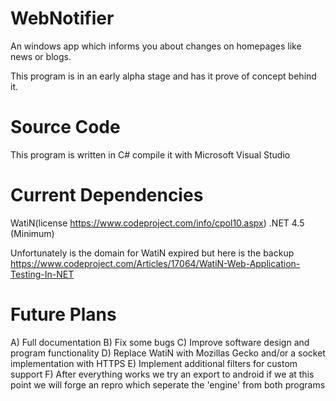 # WebNotifier
An windows app which informs you about changes on homepages like news or blogs.

This program is in an early alpha stage and has it prove of concept behind it.


Source Code
===========

This program is written in C# compile it with Microsoft Visual Studio


Current Dependencies
============
WatiN(license https://www.codeproject.com/info/cpol10.aspx) 
.NET 4.5 (Minimum)

Unfortunately is the domain for WatiN expired but here is the backup 
https://www.codeproject.com/Articles/17064/WatiN-Web-Application-Testing-In-NET


Future Plans
============
A) Full documentation
B) Fix some bugs
C) Improve software design and program functionality
D) Replace WatiN with Mozillas Gecko and/or a socket implementation with HTTPS
E) Implement additional filters for custom support
F) After everything works we try an export to android if we at this point we will forge an repro which seperate the 'engine' from both programs